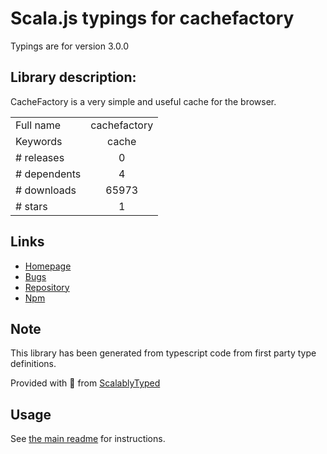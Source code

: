 
# Scala.js typings for cachefactory

Typings are for version 3.0.0

## Library description:
CacheFactory is a very simple and useful cache for the browser.

|                    |                 |
| ------------------ | :-------------: |
| Full name          | cachefactory |
| Keywords           | cache |
| # releases         | 0 |
| # dependents       | 4 |
| # downloads        | 65973 |
| # stars            | 1 |

## Links
- [Homepage](https://github.com/jmdobry/CacheFactory)
- [Bugs](https://github.com/jmdobry/CacheFactory/issues)
- [Repository](https://github.com/jmdobry/CacheFactory)
- [Npm](https://www.npmjs.com/package/cachefactory)
    


## Note
This library has been generated from typescript code from first party type definitions.

Provided with :purple_heart: from [ScalablyTyped](https://github.com/oyvindberg/ScalablyTyped)

## Usage
See [the main readme](../../readme.md) for instructions.


